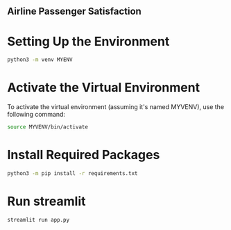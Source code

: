 ##  Airline Passenger Satisfaction 


# Setting Up the Environment
```bash
python3 -m venv MYENV
```
# Activate the Virtual Environment
To activate the virtual environment (assuming it's named MYVENV), use the following command:

```bash
source MYVENV/bin/activate
```
# Install Required Packages

```bash
python3 -m pip install -r requirements.txt
```
# Run streamlit

```bash
streamlit run app.py
```